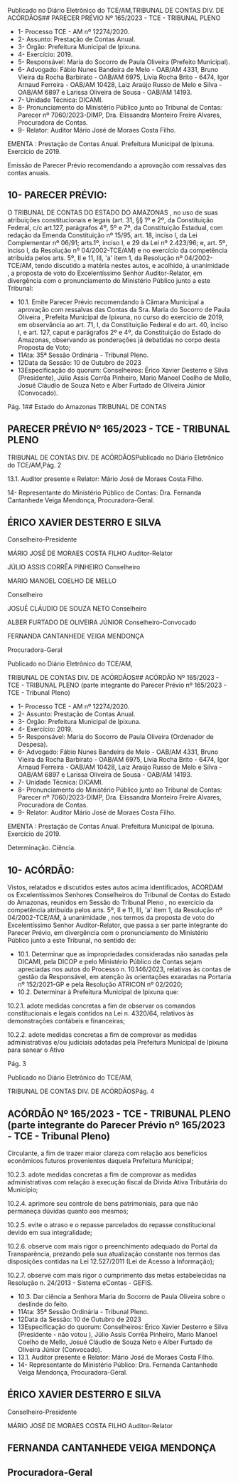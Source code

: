 Publicado  no  Diário  Eletrônico do TCE/AM,TRIBUNAL DE CONTAS DIV. DE ACÓRDÃOS## PARECER PRÉVIO Nº 165/2023 - TCE - TRIBUNAL PLENO

- 1- Processo TCE - AM nº 12274/2020.
- 2- Assunto: Prestação de Contas Anual.
- 3- Órgão: Prefeitura Municipal de Ipixuna.
- 4- Exercício: 2019.
- 5- Responsável: Maria do Socorro de Paula Oliveira (Prefeito Municipal).
- 6- Advogado: Fábio Nunes Bandeira de Melo - OAB/AM 4331, Bruno Vieira da Rocha Barbirato -  OAB/AM 6975, Lívia Rocha Brito  - 6474, Igor Arnaud Ferreira  - OAB/AM 10428, Laiz Araújo Russo de Melo e Silva - OAB/AM 6897 e Larissa Oliveira de Sousa - OAB/AM 14193.
- 7- Unidade Técnica: DICAMI.
- 8- Pronunciamento  do  Ministério  Público  junto  ao  Tribunal  de  Contas: Parecer  nº 7060/2023-DIMP, Dra. Elissandra Monteiro Freire Alvares, Procuradora de Contas.
- 9- Relator: Auditor Mário José de Moraes Costa Filho.

EMENTA :  Prestação  de  Contas  Anual.    Prefeitura Municipal de Ipixuna.  Exercício de 2019.

Emissão de Parecer Prévio recomendando a aprovação com ressalvas das contas anuais.

## 10-  PARECER PRÉVIO:

O  TRIBUNAL  DE  CONTAS  DO  ESTADO  DO  AMAZONAS ,  no  uso  de  suas atribuições  constitucionais  e  legais  (art.  31,  §§  1º  e  2º,  da  Constituição  Federal,  c/c art.127,  parágrafos  4º,  5º  e  7º,  da  Constituição  Estadual,  com  redação  da  Emenda Constituição nº 15/95, art. 18, inciso I, da Lei Complementar nº 06/91; arts.1º, inciso I, e 29  da  Lei  nº  2.423/96;  e,  art.  5º,  inciso  I,  da  Resolução  nº  04/2002-TCE/AM)  e  no exercício da competência atribuída pelos arts. 5º, II e 11, III, 'a' item 1, da Resolução nº 04/2002-TCE/AM, tendo discutido a matéria nestes autos, e acolhido, à unanimidade , a proposta  de  voto  do  Excelentíssimo  Senhor  Auditor-Relator, em  divergência com  o pronunciamento do Ministério Público junto a este Tribunal:

- 10.1.  Emite Parecer Prévio recomendando à Câmara Municipal a aprovação com ressalvas das  Contas da Sra. Maria do Socorro de Paula Oliveira , Prefeita Municipal de Ipixuna, no curso do exercício de 2019, em observância ao art. 71, I, da Constituição Federal e do art. 40, inciso I, e art. 127, caput e parágrafos 2º e 4º, da Constituição do Estado do Amazonas, observando as ponderações já debatidas no corpo desta Proposta de Voto;
- 11Ata: 35ª Sessão Ordinária - Tribunal Pleno.
- 12Data da Sessão: 10 de Outubro de 2023
- 13Especificação do quorum: Conselheiros: Érico Xavier Desterro e Silva (Presidente),  Júlio  Assis  Corrêa  Pinheiro,  Mario  Manoel  Coelho  de  Mello,  Josué Cláudio de Souza Neto e Alber Furtado de Oliveira Júnior (Convocado).

Pág. 1## Estado do Amazonas TRIBUNAL DE CONTAS

## PARECER PRÉVIO Nº 165/2023 - TCE - TRIBUNAL PLENO

TRIBUNAL DE CONTAS DIV. DE ACÓRDÃOSPublicado  no  Diário  Eletrônico do TCE/AM,Pág. 2

13.1. Auditor presente e Relator: Mário José de Moraes Costa Filho.

14-  Representante do Ministério Público de Contas: Dra. Fernanda Cantanhede Veiga Mendonça, Procuradora-Geral.

## ÉRICO XAVIER DESTERRO E SILVA

Conselheiro-Presidente

MÁRIO JOSÉ DE MORAES COSTA FILHO Auditor-Relator

JÚLIO ASSIS CORRÊA PINHEIRO Conselheiro

MARIO MANOEL COELHO DE MELLO

Conselheiro

JOSUÉ CLÁUDIO DE SOUZA NETO Conselheiro

ALBER FURTADO DE OLIVEIRA JÚNIOR Conselheiro-Convocado

FERNANDA CANTANHEDE VEIGA MENDONÇA

Procuradora-Geral

Publicado  no  Diário  Eletrônico do TCE/AM,

TRIBUNAL DE CONTAS DIV. DE ACÓRDÃOS## ACÓRDÃO Nº 165/2023 - TCE - TRIBUNAL PLENO (parte integrante do Parecer Prévio nº 165/2023 - TCE - Tribunal Pleno)

- 1- Processo TCE - AM nº 12274/2020.
- 2- Assunto: Prestação de Contas Anual.
- 3- Órgão: Prefeitura Municipal de Ipixuna.
- 4- Exercício: 2019.
- 5- Responsável: Maria do Socorro de Paula Oliveira (Ordenador de Despesa).
- 6- Advogado: Fábio  Nunes  Bandeira de Melo  - OAB/AM 4331, Bruno Vieira da Rocha Barbirato -  OAB/AM 6975, Lívia Rocha Brito - 6474, Igor Arnaud Ferreira  - OAB/AM 10428, Laiz Araújo Russo de Melo e Silva - OAB/AM 6897 e Larissa Oliveira de Sousa - OAB/AM 14193.
- 7- Unidade Técnica: DICAMI.
- 8- Pronunciamento  do  Ministério  Público  junto  ao  Tribunal  de  Contas: Parecer  nº 7060/2023-DIMP, Dra. Elissandra Monteiro Freire Alvares, Procuradora de Contas.
- 9- Relator: Auditor Mário José de Moraes Costa Filho.

EMENTA :  Prestação  de  Contas  Anual.    Prefeitura Municipal de Ipixuna. Exercício de 2019.

Determinação. Ciência.

## 10-  ACÓRDÃO:

Vistos, relatados e discutidos estes autos acima identificados, ACORDAM os Excelentíssimos Senhores Conselheiros do Tribunal de Contas do Estado do Amazonas, reunidos em Sessão do Tribunal Pleno , no exercício da competência atribuída pelos arts. 5º, II e 11, III, 'a' item 1, da Resolução nº 04/2002-TCE/AM, à unanimidade , nos termos da  proposta  de  voto  do  Excelentíssimo  Senhor  Auditor-Relator,  que  passa  a  ser  parte integrante  do  Parecer  Prévio, em  divergência com  o  pronunciamento  do  Ministério Público junto a este Tribunal, no sentido de:

- 10.1. Determinar que as impropriedades consideradas não sanadas pela DICAMI,  pela  DICOP  e  pelo  Ministério  Público  de  Contas  sejam apreciadas  nos  autos  do  Processo  n.  10.146/2023,  relativas  às contas  de  gestão  da  Responsável,  em  atenção  às  orientações exaradas na Portaria nº 152/2021-GP e pela Resolução ATRICON nº 02/2020;
- 10.2. Determinar à Prefeitura Municipal de Ipixuna que:

10.2.1. adote medidas concretas a fim de observar os comandos  constitucionais  e  legais  contidos  na  Lei  n. 4320/64, relativos às demonstrações contábeis e financeiras;

10.2.2. adote medidas  concretas a fim de comprovar  as medidas  administrativas e/ou judiciais adotadas  pela Prefeitura Municipal  de  Ipixuna  para  sanear  o  Ativo

Pág. 3

Publicado  no  Diário  Eletrônico do TCE/AM,

TRIBUNAL DE CONTAS DIV. DE ACÓRDÃOSPág. 4

## ACÓRDÃO Nº 165/2023 - TCE - TRIBUNAL PLENO (parte integrante do Parecer Prévio nº 165/2023 - TCE - Tribunal Pleno)

Circulante, a fim de trazer maior clareza com relação aos benefícios econômicos futuros provenientes daquela Prefeitura Municipal;

10.2.3. adote medidas  concretas a fim de comprovar  as medidas  administrativas  com  relação  à  execução  fiscal da Dívida Ativa Tributária do Município;

10.2.4. aprimore  seu controle  de  bens  patrimoniais,  para  que não permaneça dúvidas quanto aos mesmos;

10.2.5. evite  o  atraso  e  o  repasse  parcelados  do  repasse constitucional devido em sua integralidade;

10.2.6. observe com mais rigor o preenchimento adequado do Portal  da  Transparência,  prezando  pela  sua  atualização constante  nos  termos  das  disposições  contidas  na  Lei 12.527/2011 (Lei de Acesso à Informação);

10.2.7. observe  com  mais  rigor  o  cumprimento  das  metas estabelecidas  na  Resolução  n.  24/2013  -  Sistema  eContas - GEFIS.

- 10.3. Dar ciência a Senhora Maria do Socorro de Paula Oliveira sobre o deslinde do feito.
- 11Ata: 35ª Sessão Ordinária - Tribunal Pleno.
- 12Data da Sessão: 10 de Outubro de 2023
- 13Especificação do quorum: Conselheiros: Érico Xavier Desterro e Silva (Presidente -  não  votou  ),  Júlio  Assis  Corrêa  Pinheiro,  Mario  Manoel  Coelho  de  Mello,  Josué Cláudio de Souza Neto e Alber Furtado de Oliveira Júnior (Convocado).
- 13.1. Auditor presente e Relator: Mário José de Moraes Costa Filho.
- 14-  Representante do Ministério Público: Dra. Fernanda Cantanhede Veiga Mendonça, Procuradora-Geral.

## ÉRICO XAVIER DESTERRO E SILVA

Conselheiro-Presidente

MÁRIO JOSÉ DE MORAES COSTA FILHO Auditor-Relator

## FERNANDA CANTANHEDE VEIGA MENDONÇA

## Procuradora-Geral